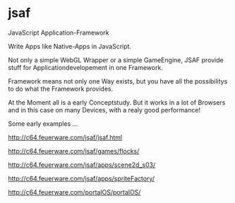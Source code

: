 # jsaf

JavaScript Application-Framework

Write Apps like Native-Apps in JavaScript.

Not only a simple WebGL Wrapper or a simple GameEngine, JSAF provide stuff for Applicationdevelopement in one Framework.

Framework means not only one Way exists, but you have all the possibilitys to do what the Framework provides.


At the Moment all is a early Conceptstudy. But it works in a lot of Browsers and in this case on many Devices, with a realy good performance!
 

Some early examples ...

http://c64.feuerware.com/jsaf/jsaf.html

http://c64.feuerware.com/jsaf/games/flocks/

http://c64.feuerware.com/jsaf/apps/scene2d_s03/

http://c64.feuerware.com/jsaf/apps/spriteFactory/

http://c64.feuerware.com/portalOS/portalOS/
